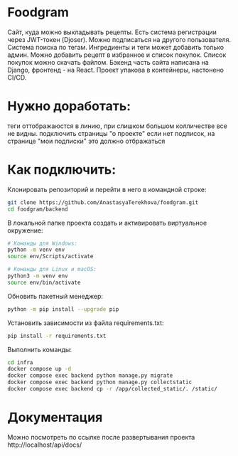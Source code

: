 # Foodgram
Сайт, куда можно выкладывать рецепты. Есть система регистрации через JWT-токен (Djoser). Можно подписаться на другого пользователя. Система поиска по тегам. Ингредиенты и теги может добавить только админ. Можно добавить рецепт в избранное и список покупок. Список покупок можно скачать файлом. Бэкенд часть сайта написана на Django, фронтенд - на React. Проект упакова в контейнеры, настонено CI/CD.

# Нужно доработать:
теги оттображаюстся в линию, при слишком большом колличестве все не видны.
подключить страницы "о проекте"
если нет подписок, на странице "мои подписки" это должно отбражаться

# Как подключить:
Клонировать репозиторий и перейти в него в командной строке:
```bash
git clone https://github.com/AnastasyaTerekhova/foodgram.git
cd foodgram/backend
```

В локальной папке проекта создать и активировать виртуальное окружение:
```bash
# Команды для Windows:
python -m venv env
source env/Scripts/activate

# Команды для Linux и macOS:
python3 -m venv env
source env/bin/activate
```

Обновить пакетный менеджер:
```bash
python -m pip install --upgrade pip
```

Установить зависимости из файла requirements.txt:
```bash
pip install -r requirements.txt
```

Выполнить команды:
```bash
cd infra
docker compose up -d
docker compose exec backend python manage.py migrate
docker compose exec backend python manage.py collectstatic
docker compose exec backend cp -r /app/collected_static/. /static/
```
# Документация
Можно посмотреть по ссылке после развертывания проекта
http://localhost/api/docs/
